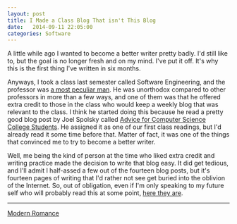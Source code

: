 ```yaml
---
layout: post
title: I Made a Class Blog That isn't This Blog
date:   2014-09-11 22:05:00
categories: Software
---
```


A little while ago I wanted to become a better writer pretty badly. I'd still like to, but the goal is no longer fresh and on my mind. I've put it off. It's why this is the first thing I've written in six months. 

Anyways, I took a class last semester called Software Engineering, and the professor was [a most peculiar man][simongar]. He was unorthodox compared to other professors in more than a few ways, and one of them was that he offered extra credit to those in the class who would keep a weekly blog that was relevant to the class. I think he started doing this because he read a pretty good blog post by Joel Spolsky called [Advice for Computer Science College Students][joelonsoftware]. He assigned it as one of our first class readings, but I'd already read it some time before that. Matter of fact, it was one of the things that convinced me to try to become a better writer. 

Well, me being the kind of person at the time who liked extra credit and writing practice made the decision to write that blog easy. It did get tedious, and I'll admit I half-assed a few out of the fourteen blog posts, but it's fourteen pages of writing that I'd rather not see get buried into the oblivion of the Internet. So, out of obligation, even if I'm only speaking to my future self who will probably read this at some point, [here they are][medium].

----
[Modern Romance][yeah yeah yeahs]


[simongar]: https://www.youtube.com/watch?v=3YTgwY1Ld5s
[joelonsoftware]: http://www.joelonsoftware.com/articles/CollegeAdvice.html
[medium]: https://medium.com/@ashgreyshi/latest
[yeah yeah yeahs]: https://www.youtube.com/watch?v=z1TGhUMqgVw
